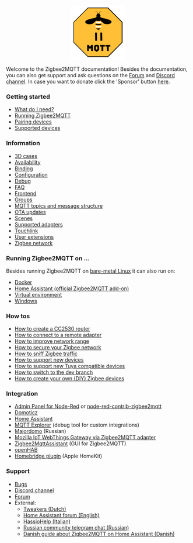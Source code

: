 ---
---
<div align="center">
    <a href="https://github.com/koenkk/zigbee2mqtt">
        <img width="150" height="150" src="images/logo.png">
    </a>
</div>

Welcome to the Zigbee2MQTT documentation! Besides the documentation, you can also get support and ask questions on the [Forum](https://github.com/Koenkk/zigbee2mqtt/discussions) and [Discord channel](https://discord.gg/NyseBeK). In case you want to donate click the 'Sponsor' button [here](https://github.com/Koenkk/zigbee2mqtt).

### Getting started
* [What do I need?](getting_started/what_do_i_need.md)
* [Running Zigbee2MQTT](getting_started/running_zigbee2mqtt.md)
* [Pairing devices](getting_started/pairing_devices.md)
* [Supported devices](information/supported_devices.md)

### Information
* [3D cases](information/3d_cases.md)
* [Availability](information/availability.md)
* [Binding](information/binding.md)
* [Configuration](information/configuration.md)
* [Debug](information/debug.md)
* [FAQ](information/FAQ.md)
* [Frontend](information/frontend.md)
* [Groups](information/groups.md)
* [MQTT topics and message structure](information/mqtt_topics_and_message_structure.md)
* [OTA updates](information/ota_updates.md)
* [Scenes](information/scenes.md)
* [Supported adapters](information/supported_adapters.md)
* [Touchlink](information/touchlink.md)
* [User extensions](information/user_extensions.md)
* [Zigbee network](information/zigbee_network.md)

### Running Zigbee2MQTT on ...
Besides running Zigbee2MQTT on [bare-metal Linux](getting_started/running_zigbee2mqtt.md) it can also run on:
* [Docker](information/docker.md)
* [Home Assistant (official Zigbee2MQTT add-on)](https://github.com/zigbee2mqtt/hassio-zigbee2mqtt)
* [Virtual environment](information/virtual_environment.md)
* [Windows](information/windows.md)

### How tos
* [How to create a CC2530 router](how_tos/how_to_create_a_cc2530_router.md)
* [How to connect to a remote adapter](how_tos/how_to_connect_to_a_remote_adapter.md)
* [How to improve network range](how_tos/how_to_improve_network_range_and_stability.md)
* [How to secure your Zigbee network](how_tos/how_to_secure_network.md)
* [How to sniff Zigbee traffic](how_tos/how_to_sniff_zigbee_traffic.md)
* [How to support new devices](how_tos/how_to_support_new_devices.md)
* [How to support new Tuya compatible devices](how_tos/how_to_support_new_tuya_devices.md)
* [How to switch to the dev branch](how_tos/how-to-switch-to-dev-branch.md)
* [How to create your own (DIY) Zigbee devices](https://diyruz.github.io/)

### Integration
* [Admin Panel for Node-Red](https://github.com/ben423423n32j14e/zigbee2mqttadminpanel) or [node-red-contrib-zigbee2mqtt ](https://flows.nodered.org/node/node-red-contrib-zigbee2mqtt)
* [Domoticz](https://github.com/stas-demydiuk/domoticz-zigbee2mqtt-plugin)
* [Home Assistant](integration/home_assistant.md)
* [MQTT Explorer](https://mqtt-explorer.com) (debug tool for custom integrations)
* [Majordomo](https://github.com/directman66/majordomo-zigbee2mqtt/) (Russian)
* [Mozilla IoT WebThings Gateway via Zigbee2MQTT adapter](https://github.com/kabbi/zigbee2mqtt-adapter)
* [Zigbee2MqttAssistant](https://github.com/yllibed/Zigbee2MqttAssistant) (GUI for Zigbee2MQTT)
* [openHAB](https://community.openhab.org/t/howto-use-zigbee2mqtt-with-openhab-removing-proprietary-bridges-gateways/48768)
* [Homebridge plugin](https://github.com/itavero/homebridge-z2m/#readme) (Apple HomeKit)

### Support
* [Bugs](https://github.com/koenkk/zigbee2mqtt/issues)
* [Discord channel](https://discord.gg/NyseBeK)
* [Forum](https://github.com/Koenkk/zigbee2mqtt/discussions)
* External:
  * [Tweakers (Dutch)](https://gathering.tweakers.net/forum/list_messages/1901662)
  * [Home Assistant forum (English)](https://community.home-assistant.io/t/zigbee2mqtt-getting-rid-of-your-proprietary-zigbee-bridges-xiaomi-hue-tradfri/52108)
  * [HassioHelp (Italian)](https://hassiohelp.eu/2019/04/14/indice/#ZigBee)
  * [Russian community telegram chat (Russian)](https://t.me/zigbeer)
  * [Danish guide about Zigbee2MQTT on Home Assistant (Danish)](https://robotnet.dk/2020/installer-mosquitto-mqtt-broker-og-zigbee2mqtt.html)
